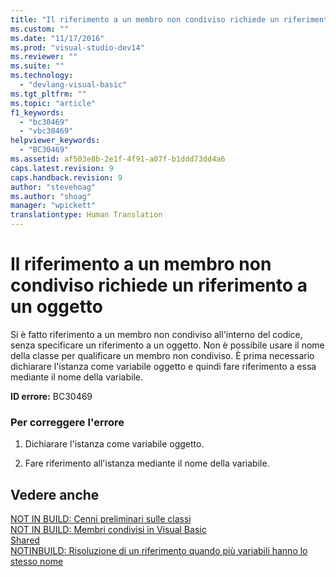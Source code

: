 ```yaml
---
title: "Il riferimento a un membro non condiviso richiede un riferimento a un oggetto | Microsoft Docs"
ms.custom: ""
ms.date: "11/17/2016"
ms.prod: "visual-studio-dev14"
ms.reviewer: ""
ms.suite: ""
ms.technology: 
  - "devlang-visual-basic"
ms.tgt_pltfrm: ""
ms.topic: "article"
f1_keywords: 
  - "bc30469"
  - "vbc30469"
helpviewer_keywords: 
  - "BC30469"
ms.assetid: af503e8b-2e1f-4f91-a07f-b1ddd73dd4a6
caps.latest.revision: 9
caps.handback.revision: 9
author: "stevehoag"
ms.author: "shoag"
manager: "wpickett"
translationtype: Human Translation
---
```

# Il riferimento a un membro non condiviso richiede un riferimento a un oggetto
Si è fatto riferimento a un membro non condiviso all'interno del codice, senza specificare un riferimento a un oggetto. Non è possibile usare il nome della classe per qualificare un membro non condiviso. È prima necessario dichiarare l'istanza come variabile oggetto e quindi fare riferimento a essa mediante il nome della variabile.  
  
 **ID errore:** BC30469  
  
### Per correggere l'errore  
  
1.  Dichiarare l'istanza come variabile oggetto.  
  
2.  Fare riferimento all'istanza mediante il nome della variabile.  
  
## Vedere anche  
 [NOT IN BUILD: Cenni preliminari sulle classi](http://msdn.microsoft.com/it-it/cc2355a2-cb98-4353-9440-736585aec46c)   
 [NOT IN BUILD: Membri condivisi in Visual Basic](http://msdn.microsoft.com/it-it/dbc3783f-83a2-4225-995d-c2d6d025663d)   
 [Shared](../../visual-basic/language-reference/modifiers/shared.md)   
 [NOTINBUILD: Risoluzione di un riferimento quando più variabili hanno lo stesso nome](http://msdn.microsoft.com/it-it/9601e39f-1911-44e1-ace5-3f6e090408b9)